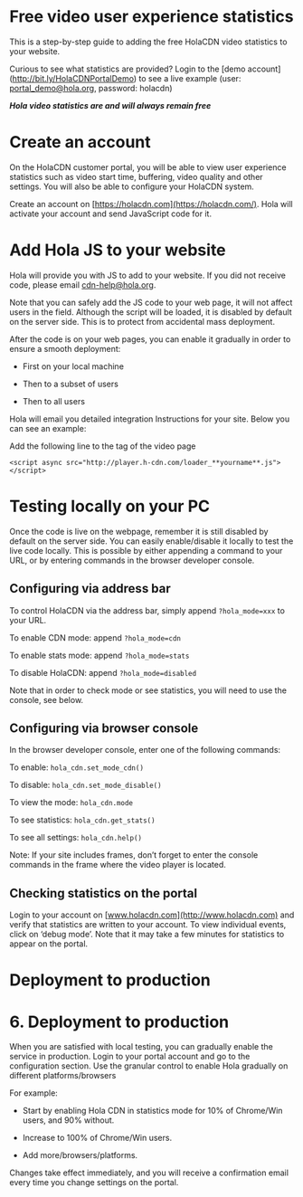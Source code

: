 # Free video user experience statistics

This is a step-by-step guide to adding the free HolaCDN video statistics to your website.

Curious to see what statistics are provided? Login to the [demo account] (http://bit.ly/HolaCDNPortalDemo) to see a live example (user: portal_demo@hola.org, password: holacdn)

**_Hola video statistics are and will always remain free_**

# Create an account

On the HolaCDN customer portal, you will be able to view user experience statistics such as video start time, buffering, video quality and other settings. You will also be able to configure your HolaCDN system.

Create an account on [https://holacdn.com](https://holacdn.com/). Hola will activate your account and send JavaScript code for it.

# Add Hola JS to your website

Hola will provide you with JS to add to your website. If you did not receive code, please email [cdn-help@hola.org](mailto:cdn-help@hola.org).

Note that you can safely add the JS code to your web page, it will not affect users in the field. Although the script will be loaded, it is disabled by default on the server side. This is to protect from accidental mass deployment.

After the code is on your web pages, you can enable it gradually in order to ensure a smooth deployment:

* First on your local machine

* Then to a subset of users

* Then to all users

Hola will email you detailed integration Instructions for your site. Below you can see an example:

Add the following line to the <head> tag of the video page

```<script async src="http://player.h-cdn.com/loader_**yourname**.js"></script>```

# Testing locally on your PC

Once the code is live on the webpage, remember it is still disabled by default on the server side. You can easily enable/disable it locally to test the live code locally. This is possible by either appending a command to your URL, or by entering commands in the browser developer console. 

## Configuring via address bar

To control HolaCDN via the address bar, simply append ```?hola_mode=xxx``` to your URL.

To enable CDN mode:	append ```?hola_mode=cdn```

To enable stats mode: 	append ```?hola_mode=stats```

To disable HolaCDN:	append ```?hola_mode=disabled```

Note that in order to check mode or see statistics, you will need to use the console, see below. 

## Configuring via browser console

In the browser developer console, enter one of the following commands:

To enable: 		```hola_cdn.set_mode_cdn()```

To disable:		```hola_cdn.set_mode_disable()```

To view the mode: 	```hola_cdn.mode```

To see statistics: 	```hola_cdn.get_stats()```

To see all settings:	```hola_cdn.help()```

Note: If your site includes frames, don’t forget to enter the console commands in the frame where the video player is located.

## Checking statistics on the portal

Login to your account on [www.holacdn.com](http://www.holacdn.com) and verify that statistics are written to your account. To view individual events, click on ‘debug mode’. Note that it may take a few minutes for statistics to appear on the portal.

# Deployment to production

# 6. Deployment to production

When you are satisfied with local testing, you can gradually enable the service in production. Login to your portal account and go to the configuration section. Use the granular control to enable Hola gradually on different platforms/browsers

For example:

* Start by enabling Hola CDN in statistics mode for 10% of Chrome/Win users, and 90% without.

* Increase to 100% of Chrome/Win users.

* Add more/browsers/platforms.

Changes take effect immediately, and you will receive a confirmation email every time you change settings on the portal.
